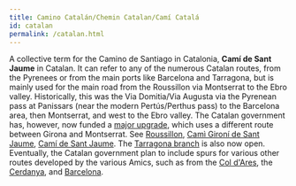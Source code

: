 ```yaml
---
title: Camino Catalán/Chemin Catalan/Camí Catalá
id: catalan
permalink: /catalan.html
---
```


A collective term for the Camino de Santiago in Catalonia, **Camí de Sant Jaume** in Catalan. It can refer to any of the numerous Catalan routes, from the Pyrenees or from the main ports like Barcelona and Tarragona, but is mainly used for the main road from the Roussillon via Montserrat to the Ebro valley. Historically, this was the Via Domitia/Via Augusta via the Pyrenean pass at Panissars (near the modern Pertús/Perthus pass) to the Barcelona area, then Montserrat, and west to the Ebro valley. The Catalan government has, however, now funded a [major upgrade][0], which uses a different route between Girona and Montserrat. See [Roussillon][1], [Camì Gironí de Sant Jaume][2], [Camí de Sant Jaume][3]. The [Tarragona branch][4] is also now open.  
Eventually, the Catalan government plan to include spurs for various other routes developed by the various Amics, such as from the [Col d'Ares][5], the [Cerdanya][6], and [Barcelona][7].

[0]: http://www.gencat.net/diue/turisme/cami/index_es.html
[1]: roussillon.html
[2]: girona.html
[3]: jaume.html
[4]: tarragona.html
[5]: ares.html
[6]: segre.html
[7]: barcelona.html